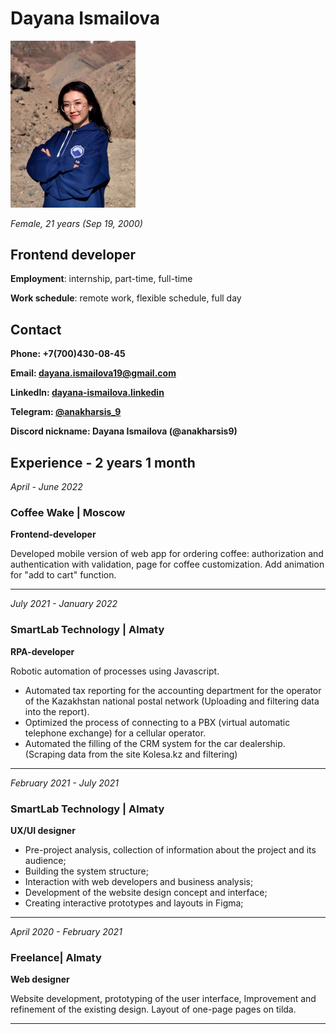 # Dayana Ismailova

<img src="Dayana%20Ismailova.png"  width="200" height="50%">

_Female, 21 years (Sep 19, 2000)_

## Frontend developer

**Employment**: internship, part-time, full-time

**Work schedule**: remote work, flexible schedule, full day

## Contact

**Phone: +7(700)430-08-45**

**Email: dayana.ismailova19@gmail.com**

**LinkedIn: [dayana-ismailova.linkedin](https://www.linkedin.com/in/dayana-ismailova-bbb66a1b0)**

**Telegram: [@anakharsis_9](https://t.me/anakharsis_9)**

**Discord nickname: Dayana Ismailova (@anakharsis9)**

## Experience - 2 years 1 month

_April - June 2022_

### Coffee Wake | Moscow

**Frontend-developer**

Developed mobile version of web app for ordering coffee: authorization and authentication with validation, page for coffee customization. Add animation for "add to cart" function.

---

_July 2021 - January 2022_

### SmartLab Technology | Almaty

**RPA-developer**

Robotic automation of processes using Javascript.

- Automated tax reporting for the accounting department for the operator
  of the Kazakhstan national postal network (Uploading and filtering data into the report).
- Optimized the process of connecting to a PBX (virtual automatic telephone
  exchange) for a cellular operator.
- Automated the filling of the CRM system for the car dealership. (Scraping data from the site
  Kolesa.kz and filtering)

---

_February 2021 - July 2021_

### SmartLab Technology | Almaty

**UX/UI designer**

- Pre-project analysis, collection of information about the project and its audience;
- Building the system structure;
- Interaction with web developers and business analysis;
- Development of the website design concept and interface;
- Creating interactive prototypes and layouts in Figma;

---

_April 2020 - February 2021_

### Freelance| Almaty

**Web designer**

Website development, prototyping of the user interface, Improvement and
refinement of the existing design. Layout of one-page pages on tilda.

---
